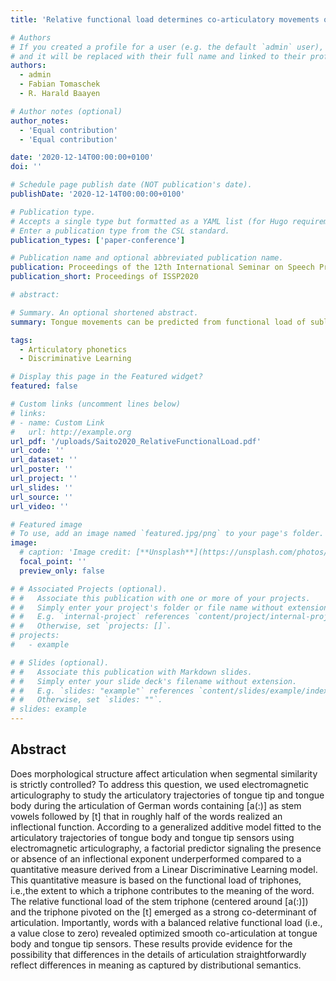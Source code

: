 ```yaml
---
title: 'Relative functional load determines co-articulatory movements of the tongue tip'

# Authors
# If you created a profile for a user (e.g. the default `admin` user), write the username (folder name) here
# and it will be replaced with their full name and linked to their profile.
authors:
  - admin
  - Fabian Tomaschek
  - R. Harald Baayen

# Author notes (optional)
author_notes:
  - 'Equal contribution'
  - 'Equal contribution'

date: '2020-12-14T00:00:00+0100'
doi: ''

# Schedule page publish date (NOT publication's date).
publishDate: '2020-12-14T00:00:00+0100'

# Publication type.
# Accepts a single type but formatted as a YAML list (for Hugo requirements).
# Enter a publication type from the CSL standard.
publication_types: ['paper-conference']

# Publication name and optional abbreviated publication name.
publication: Proceedings of the 12th International Seminar on Speech Production (ISSP2020)
publication_short: Proceedings of ISSP2020

# abstract: 

# Summary. An optional shortened abstract.
summary: Tongue movements can be predicted from functional load of sublexical forms.

tags:
  - Articulatory phonetics
  - Discriminative Learning

# Display this page in the Featured widget?
featured: false

# Custom links (uncomment lines below)
# links:
# - name: Custom Link
#   url: http://example.org
url_pdf: '/uploads/Saito2020_RelativeFunctionalLoad.pdf'
url_code: ''
url_dataset: ''
url_poster: ''
url_project: ''
url_slides: ''
url_source: ''
url_video: ''

# Featured image
# To use, add an image named `featured.jpg/png` to your page's folder.
image:
  # caption: 'Image credit: [**Unsplash**](https://unsplash.com/photos/pLCdAaMFLTE)'
  focal_point: ''
  preview_only: false

# # Associated Projects (optional).
# #   Associate this publication with one or more of your projects.
# #   Simply enter your project's folder or file name without extension.
# #   E.g. `internal-project` references `content/project/internal-project/index.md`.
# #   Otherwise, set `projects: []`.
# projects:
#   - example

# # Slides (optional).
# #   Associate this publication with Markdown slides.
# #   Simply enter your slide deck's filename without extension.
# #   E.g. `slides: "example"` references `content/slides/example/index.md`.
# #   Otherwise, set `slides: ""`.
# slides: example
---
```



Abstract
--------

Does morphological structure affect articulation when segmental similarity is strictly controlled? To address this question, we used electromagnetic articulography to study the articulatory trajectories of tongue tip and tongue body during the articulation of German words containing [a(:)] as stem vowels followed by [t] that in roughly half of the words realized an inflectional function. According to a generalized additive model fitted to the articulatory trajectories of tongue body and tongue tip sensors using electromagnetic articulography, a factorial predictor signaling the presence or absence of an inflectional exponent underperformed compared to a quantitative measure derived from a Linear Discriminative Learning model. This quantitative measure is based on the functional load of triphones, i.e.,the extent to which a triphone contributes to the meaning of the word. The relative functional load of the stem triphone (centered around [a(:)]) and the triphone pivoted on the [t] emerged as a strong co-determinant of articulation. Importantly, words with a balanced relative functional load (i.e., a value close to zero) revealed optimized smooth co-articulation at tongue body and tongue tip sensors. These results provide evidence for the possibility that differences in the details of articulation straightforwardly reflect differences in meaning as captured by distributional semantics.

